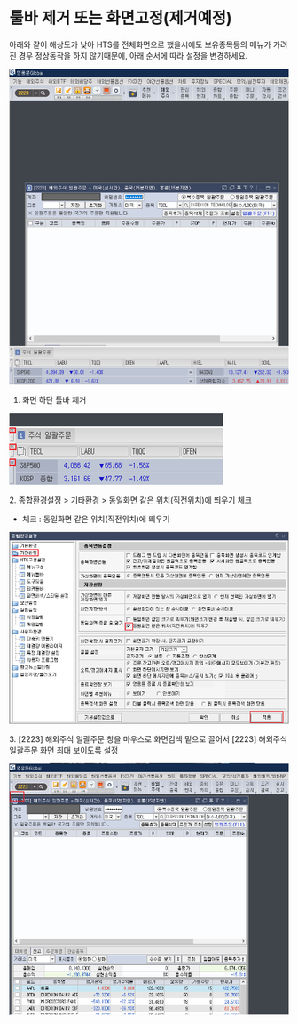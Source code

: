 # 툴바 제거 또는 화면고정(제거예정)

아래와 같이  해상도가 낮아 HTS를 전체화면으로 했을시에도 보유종목등의 메뉴가 가려진 경우 정상동작을 하지 않기때문에, 아래 순서에 따라 설정을 변경하세요.

![](<../../.gitbook/assets/image (49).png>)



1. 화면 하단 툴바 제거

![](<../../.gitbook/assets/image (44).png>)



2\. 종합환경설정 > 기타환경 > 동일화면 같은 위치(직전위치)에 띄우기 체크

* 체크 : 동일화면 같은 위치(직전위치)에 띄우기

![](<../../.gitbook/assets/image (45).png>)



3\. \[2223] 해외주식 일괄주문 창을 마우스로 화면검색 밑으로 끌어서 \[2223] 해외주식 일괄주문 화면 최대 보이도록 설정

![](<../../.gitbook/assets/image (48).png>)
